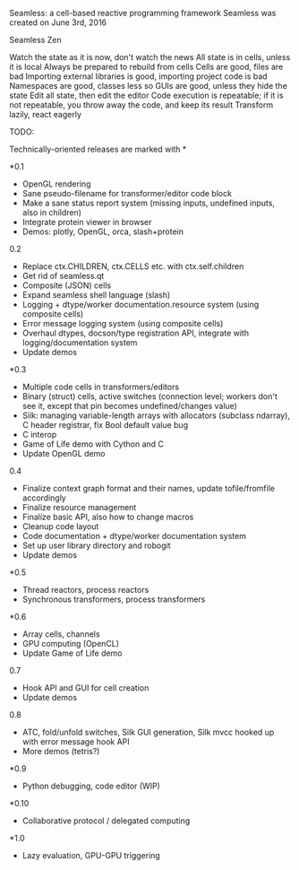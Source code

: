Seamless: a cell-based reactive programming framework
Seamless was created on June 3rd, 2016

Seamless Zen

Watch the state as it is now, don't watch the news
All state is in cells, unless it is local
Always be prepared to rebuild from cells
Cells are good, files are bad
Importing external libraries is good, importing project code is bad
Namespaces are good, classes less so
GUIs are good, unless they hide the state
Edit all state, then edit the editor
Code execution is repeatable; if it is not repeatable, you throw away the code, and keep its result
Transform lazily, react eagerly

TODO:

Technically-oriented releases are marked with *

*0.1
- OpenGL rendering
- Sane pseudo-filename for transformer/editor code block
- Make a sane status report system (missing inputs, undefined inputs, also in children)
- Integrate protein viewer in browser
- Demos: plotly, OpenGL, orca, slash+protein  

0.2
- Replace ctx.CHILDREN, ctx.CELLS etc. with ctx.self.children
- Get rid of seamless.qt
- Composite (JSON) cells
- Expand seamless shell language (slash)
- Logging + dtype/worker documentation.resource system (using composite cells)
- Error message logging system (using composite cells)
- Overhaul dtypes, docson/type registration API, integrate with logging/documentation system
- Update demos

*0.3
- Multiple code cells in transformers/editors
- Binary (struct) cells, active switches (connection level; workers don't see it, except that pin becomes undefined/changes value)
- Silk: managing variable-length arrays with allocators (subclass ndarray), C header registrar, fix Bool default value bug
- C interop
- Game of Life demo with Cython and C
- Update OpenGL demo

0.4
- Finalize context graph format and their names, update tofile/fromfile accordingly
- Finalize resource management
- Finalize basic API, also how to change macros
- Cleanup code layout
- Code documentation + dtype/worker documentation system
- Set up user library directory and robogit
- Update demos

*0.5
- Thread reactors, process reactors
- Synchronous transformers, process transformers

*0.6
- Array cells, channels
- GPU computing (OpenCL)
- Update Game of Life demo

0.7
- Hook API and GUI for cell creation
- Update demos

0.8
- ATC, fold/unfold switches, Silk GUI generation, Silk mvcc hooked up with error message hook API
- More demos (tetris?)

*0.9
- Python debugging, code editor (WIP)

*0.10
- Collaborative protocol / delegated computing

*1.0
- Lazy evaluation, GPU-GPU triggering
